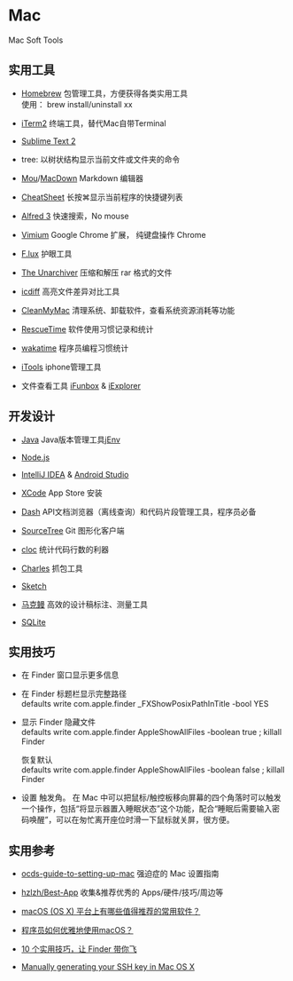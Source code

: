 # Mac
Mac Soft Tools



## 实用工具

- [Homebrew](https://brew.sh/index_zh-cn.html) 包管理工具，方便获得各类实用工具  
使用： brew install/uninstall xx  

- [iTerm2](https://www.iterm2.com/) 终端工具，替代Mac自带Terminal

- [Sublime Text 2](https://sublimetext.com/2)

- tree: 以树状结构显示当前文件或文件夹的命令

- [Mou](http://25.io/mou/)/[MacDown](http://macdown.uranusjr.com/)  Markdown 编辑器

- [CheatSheet](https://www.mediaatelier.com/CheatSheet/) 长按⌘显示当前程序的快捷键列表

- [Alfred 3](https://www.alfredapp.com/)  快速搜索，No mouse

- [Vimium](https://vimium.github.io/) Google Chrome 扩展， 纯键盘操作 Chrome

- [F.lux](https://justgetflux.com/) 护眼工具

- [The Unarchiver](http://unarchiver.c3.cx/unarchiver) 压缩和解压 rar 格式的文件

- [icdiff](http://www.jefftk.com/icdiff) 高亮文件差异对比工具

- [CleanMyMac](http://cleanmymac.com/) 清理系统、卸载软件，查看系统资源消耗等功能

- [RescueTime](https://www.rescuetime.com/)  软件使用习惯记录和统计

- [wakatime](https://wakatime.com/)  程序员编程习惯统计

- [iTools](http://www.itools.cn/) iphone管理工具

- 文件查看工具 [iFunbox](http://www.i-funbox.com/) & [iExplorer](https://iexplorer.en.softonic.com/)

## 开发设计

- [Java](http://www.oracle.com/cn/index.html) Java版本管理工具[jEnv](https://github.com/gcuisinier/jenv)

- [Node.js](https://nodejs.org/en/)

- [IntelliJ IDEA](https://www.jetbrains.com/idea/)  & [Android Studio](https://developer.android.com/studio/index.html)

- [XCode](https://developer.apple.com/xcode/) App Store 安装

- [Dash](https://kapeli.com/dash) API文档浏览器（离线查询）和代码片段管理工具，程序员必备  

- [SourceTree](https://www.sourcetreeapp.com/) Git 图形化客户端

- [cloc](https://github.com/AlDanial/cloc) 统计代码行数的利器

- [Charles](https://www.charlesproxy.com/) 抓包工具

- [Sketch](https://www.sketchapp.com/)

- [马克鳗](http://www.getmarkman.com/) 高效的设计稿标注、测量工具

- [SQLite](https://sourceforge.net/projects/sqlitebrowser/)


## 实用技巧

- 在 Finder 窗口显示更多信息

- 在 Finder 标题栏显示完整路径  
    defaults write com.apple.finder _FXShowPosixPathInTitle -bool YES

- 显示 Finder 隐藏文件   
    defaults write com.apple.finder AppleShowAllFiles -boolean true ; killall Finder

  恢复默认   
    defaults write com.apple.finder AppleShowAllFiles -boolean false ; killall Finder

- 设置 触发角。 在 Mac 中可以把鼠标/触控板移向屏幕的四个角落时可以触发一个操作，包括“将显示器置入睡眠状态”这个功能，配合“睡眠后需要输入密码唤醒”，可以在匆忙离开座位时滑一下鼠标就关屏，很方便。

## 实用参考

- [ocds-guide-to-setting-up-mac](https://github.com/macdao/ocds-guide-to-setting-up-mac)  强迫症的 Mac 设置指南
 
- [hzlzh/Best-App](https://github.com/hzlzh/Best-App) 收集&推荐优秀的 Apps/硬件/技巧/周边等

- [macOS (OS X) 平台上有哪些值得推荐的常用软件？](https://www.zhihu.com/question/19550256)

- [程序员如何优雅地使用macOS？](https://www.zhihu.com/question/20873070)

- [10 个实用技巧，让 Finder 带你飞](https://sspai.com/post/27403)

- [Manually generating your SSH key in Mac OS X](https://docs.joyent.com/public-cloud/getting-started/ssh-keys/generating-an-ssh-key-manually/manually-generating-your-ssh-key-in-mac-os-x) 




